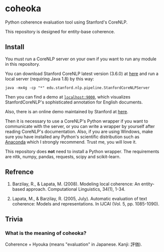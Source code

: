 # coheoka

Python coherence evaluation tool using Stanford's CoreNLP.

This repository is designed for entity-base coherence.

## Install

You must run a CoreNLP server on your own if you want to run any module in this repository.

You can download Stanford CoreNLP latest version (3.6.0) at [here](http://stanfordnlp.github.io/CoreNLP/download.html) and run a local server (requiring Java 1.8) by this way:

```
java -mx4g -cp "*" edu.stanford.nlp.pipeline.StanfordCoreNLPServer
```

Then you can find a demo at [`localhost:9000`](http://localhost:9000/), which visualizes StanfordCoreNLP's sophisticated annotation for English documents.

Also, there is an online demo maintained by Stanford at [here](http://corenlp.run/).

Then it is necessary to use a CoreNLP's Python wrapper if you want to communicate with the server, or you can write a wrapper by yourself after reading CoreNLP's documentation. Also, if you are using Windows, make sure you have installed any Python's scientific distribution such as [Anaconda](https://www.continuum.io/downloads) which I strongly recommend. Trust me, you will love it.

This repository does **not** need to install a Python wrapper. The requirements are nltk, numpy, pandas, requests, scipy and scikit-learn.

## Refrence
1. Barzilay, R., & Lapata, M. (2008).
    Modeling local coherence: An entity-based approach.
    Computational Linguistics, 34(1), 1-34.

2. Lapata, M., & Barzilay, R. (2005, July).
    Automatic evaluation of text coherence: Models and representations.
    In IJCAI (Vol. 5, pp. 1085-1090).

## Trivia

### What is the meaning of coheoka?

Coherence + Hyouka (means "evaluation" in Japanese. Kanji: 評価).
